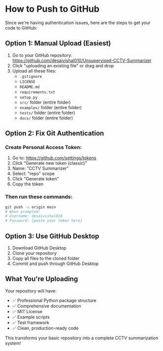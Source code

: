 # How to Push to GitHub

Since we're having authentication issues, here are the steps to get your code to GitHub:

## Option 1: Manual Upload (Easiest)

1. Go to your GitHub repository: https://github.com/desaivishal010/Unsupervised-CCTV-Summarizer
2. Click "uploading an existing file" or drag and drop
3. Upload all these files:
   - `.gitignore`
   - `LICENSE`
   - `README.md`
   - `requirements.txt`
   - `setup.py`
   - `src/` folder (entire folder)
   - `examples/` folder (entire folder)
   - `tests/` folder (entire folder)
   - `docs/` folder (entire folder)

## Option 2: Fix Git Authentication

### Create Personal Access Token:
1. Go to: https://github.com/settings/tokens
2. Click "Generate new token (classic)"
3. Name: "CCTV Summarizer"
4. Select: "repo" scope
5. Click "Generate token"
6. Copy the token

### Then run these commands:
```bash
git push -u origin main
# When prompted:
# Username: desaivishal010
# Password: [paste your token here]
```

## Option 3: Use GitHub Desktop

1. Download GitHub Desktop
2. Clone your repository
3. Copy all files to the cloned folder
4. Commit and push through GitHub Desktop

## What You're Uploading

Your repository will have:
- ✅ Professional Python package structure
- ✅ Comprehensive documentation
- ✅ MIT License
- ✅ Example scripts
- ✅ Test framework
- ✅ Clean, production-ready code

This transforms your basic repository into a complete CCTV summarization system!
